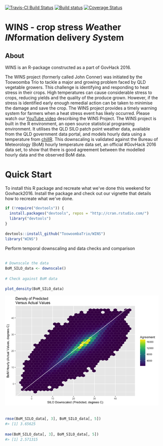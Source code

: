 
<!-- README.md is generated from README.Rmd. Please edit that file -->
[![Travis-CI Build Status](https://travis-ci.org/ToowoombaTrio/WINS.svg?branch=master)](https://travis-ci.org/ToowoombaTrio/WINS) [![Build status](https://ci.appveyor.com/api/projects/status/sk5u0cff46v4c3ou/branch/master?svg=true)](https://ci.appveyor.com/project/adamhsparks/wins/branch/master) [![Coverage Status](https://img.shields.io/codecov/c/github/ToowoombaTrio/WINS/master.svg)](https://codecov.io/github/ToowoombaTrio/WINS?branch=master)

WINS - crop stress *W*eather *IN*formation delivery *S*ystem
============================================================

About
-----

WINS is an R-package constructed as a part of GovHack 2016.

The WINS project (formerly called John Conner) was initiated by the Toowoomba Trio to tackle a major and growing problem faced by QLD vegetable growers. This challenge is identifying and responding to heat stress in their crops. High temperatures can cause considerable stress to crops, reducing yields and the quality of the produce grown. However, if the stress is identified early enough remedial action can be taken to minimise the damage and save the crop. The WINS project provides a timely warning system for farmers when a heat stress event has likely occurred. Please watch our [YouTube video](https://m.youtube.com/watch?v=yECTDHx794E%20https://github.com/ToowoombaTrio/WINS) describing the WINS Project. The WINS project is built in the R environment, an open source statistical programing environment. It utilises the QLD SILO patch point weather data, available from the QLD government data portal, and models hourly data using a temperature from [chillR](https://www.google.com.au/url?sa=t&rct=j&q=&esrc=s&source=web&cd=1&cad=rja&uact=8&ved=0ahUKEwiuzaPjw53OAhXHHZQKHTWSCO8QFggdMAA&url=https%3A%2F%2Fcran.r-project.org%2Fpackage%3DchillR&usg=AFQjCNEIRLgNXIVRHBXk0sqkM9Z1RiR_qw&sig2=nze6usBjw95mnsgL7u0vdQ). This downscaling is validated against the Bureau of Meteorology (BoM) hourly temperature data set, an official \#GovHack 2016 data set, to show that there is good agreement between the modelled hourly data and the observed BoM data.

Quick Start
===========

To install this R package and recreate what we've done this weekend for Govhack2016. Install the package and check out our vignette that details how to recreate what we've done.

``` r
if (!require("devtools")) {
  install.packages("devtools", repos = "http://cran.rstudio.com/") 
  library("devtools")
}

devtools::install_github("ToowoombaTrio/WINS")
library("WINS")
```

Perform temporal downscaling and data checks and comparison

``` r

# Downscale the data
BoM_SILO_data <- downscale()

# Check against BoM data

plot_density(BoM_SILO_data)
```

![](README-unnamed-chunk-4-1.png)

``` r

rmse(BoM_SILO_data[, 3], BoM_SILO_data[, 5])
#> [1] 3.65625

mae(BoM_SILO_data[, 3], BoM_SILO_data[, 5])
#> [1] 2.571315
```
